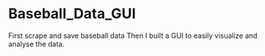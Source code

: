 # Baseball_Data_GUI
First scrape and save baseball data
Then I built a GUI to easily visualize and analyse the data.
